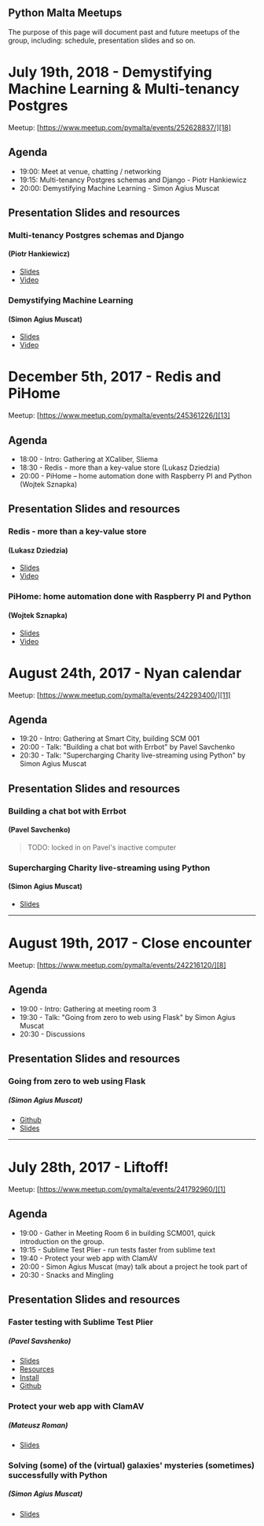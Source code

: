 ## Python Malta Meetups

The purpose of this page will document past and future meetups of the group, including: schedule, presentation slides and so on.

# July 19th, 2018 - Demystifying Machine Learning & Multi-tenancy Postgres

Meetup: [https://www.meetup.com/pymalta/events/252628837/][18]

## Agenda

- 19:00: Meet at venue, chatting / networking
- 19:15: Multi-tenancy Postgres schemas and Django - Piotr Hankiewicz
- 20:00: Demystifying Machine Learning - Simon Agius Muscat

## Presentation Slides and resources

### Multi-tenancy Postgres schemas and Django

#### (Piotr Hankiewicz)

- [Slides][19]
- [Video][20]

### Demystifying Machine Learning

#### (Simon Agius Muscat)

- [Slides][21]
- [Video][22]

# December 5th, 2017 - Redis and PiHome

Meetup: [https://www.meetup.com/pymalta/events/245361226/][13]

## Agenda

- 18:00 - Intro: Gathering at XCaliber, Sliema
- 18:30 - Redis - more than a key-value store (Lukasz Dziedzia)
- 20:00 - PiHome – home automation done with Raspberry PI and Python (Wojtek Sznapka)

## Presentation Slides and resources

### Redis - more than a key-value store

#### (Lukasz Dziedzia)

- [Slides][14]
- [Video][15]

### PiHome: home automation done with Raspberry PI and Python

#### (Wojtek Sznapka)

- [Slides][16]
- [Video][17]

# August 24th, 2017 - Nyan calendar

Meetup: [https://www.meetup.com/pymalta/events/242293400/][11]

## Agenda

- 19:20 - Intro: Gathering at Smart City, building SCM 001
- 20:00 - Talk: "Building a chat bot with Errbot" by Pavel Savchenko
- 20:30 - Talk: "Supercharging Charity live-streaming using Python" by Simon Agius Muscat

## Presentation Slides and resources

### Building a chat bot with Errbot

#### (Pavel Savchenko)

> TODO: locked in on Pavel's inactive computer

### Supercharging Charity live-streaming using Python

#### (Simon Agius Muscat)

- [Slides][12]

---

# August 19th, 2017 - Close encounter

Meetup: [https://www.meetup.com/pymalta/events/242216120/][8]

## Agenda

- 19:00 - Intro: Gathering at meeting room 3
- 19:30 - Talk: "Going from zero to web using Flask" by Simon Agius Muscat
- 20:30 - Discussions

## Presentation Slides and resources

### Going from zero to web using Flask

##### (Simon Agius Muscat)

- [Github][9]
- [Slides][10]

---

# July 28th, 2017 - Liftoff!

Meetup: [https://www.meetup.com/pymalta/events/241792960/][1]

## Agenda

- 19:00 - Gather in Meeting Room 6 in building SCM001, quick introduction on the group.
- 19:15 - Sublime Test Plier - run tests faster from sublime text
- 19:40 - Protect your web app with ClamAV
- 20:00 - Simon Agius Muscat (may) talk about a project he took part of
- 20:30 - Snacks and Mingling

## Presentation Slides and resources

### Faster testing with Sublime Test Plier

##### (Pavel Savshenko)

- [Slides][2]
- [Resources][3]
- [Install][4]
- [Github][5]

### Protect your web app with ClamAV

##### (Mateusz Roman)

- [Slides][6]

### Solving (some) of the (virtual) galaxies' mysteries (sometimes) successfully with Python

##### (Simon Agius Muscat)

- [Slides][7]


[1]: https://www.meetup.com/pymalta/events/241792960/
[2]: meetups/2017-07-27/test_plier_presentation.pdf
[3]: meetups/2017-07-27/test_plier_resources.zip
[4]: https://packagecontrol.io/packages/Test%20Plier
[5]: https://github.com/asfaltboy/SublimeTestPlier
[6]: meetups/2017-07-27/Protect%20your%20web%20app%20with%20ClamAV%20-%20opensource%20AV.pdf
[7]: meetups/2017-07-27/galaxies_mysteries.pdf

[8]: https://www.meetup.com/pymalta/events/242216120/
[9]: https://github.com/purrcat259/zero-to-web-flask-talk
[10]: https://github.com/purrcat259/zero-to-web-flask-talk/blob/master/Zero%20to%20Web.pdf
[11]: https://www.meetup.com/pymalta/events/242293400/
[12]: meetups/2017-08-24/supercharing-charity-livestreaming.pdf

[13]: https://www.meetup.com/pymalta/events/245361226/
[14]: meetups/2017-12-05/redis_more_than_a_kvstore_pymalta.pdf
[15]: https://www.youtube.com/watch?v=AUi03c7ElGk
[16]: meetups/2017-12-05/pihome–home_automation_raspberry_pymalta.pdf
[17]: https://www.youtube.com/watch?v=FpNuEnlVzK8

[18]: https://www.meetup.com/pymalta/events/252628837/
[19]: meetups/2019-07-19/piotr_hankiewicz_multi_tenancy.html
[20]: https://youtu.be/NWBiWJMwAFY
[21]: meetups/2019-07-19/demystifying_machine_learning_-_pymalta.pdf
[22]: https://youtu.be/5e2Pw6tx_PE
